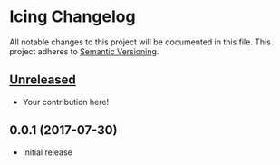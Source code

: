 # Icing Changelog

All notable changes to this project will be documented in this file. This project adheres to [Semantic Versioning][Semver].

## [Unreleased]

* Your contribution here!

## 0.0.1 (2017-07-30)

* Initial release

[Semver]: http://semver.org
[Unreleased]: https://github.com/eugeniobruno/icing/compare/v0.0.1...HEAD
